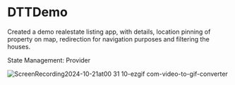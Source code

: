 # DTTDemo 
  Created a demo realestate listing app, with details, location pinning of property on map, redirection for navigation purposes and filtering the houses.

State Management: Provider

![ScreenRecording2024-10-21at00 31 10-ezgif com-video-to-gif-converter](https://github.com/user-attachments/assets/2cccd651-6ff6-435e-b5bd-c64b69cb7a5e)
